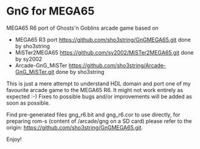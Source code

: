 GnG for MEGA65
==============

MEGA65 R6 port of Ghosts'n Goblins arcade game based on

* MEGA65 R3 port https://github.com/sho3string/GnGMEGA65.git done by sho3string
* MiSTer2MEGA65 https://github.com/sy2002/MiSTer2MEGA65.git done by sy2002
* Arcade-GnG_MiSTer https://github.com/sho3string/Arcade-GnG_MiSTer.git done by sho3string

This is just a mere attempt to understand HDL domain and port one of my favourite arcade game to the MEGA65 R6. 
It might not work entirely as expected :-) Fixes to possible bugs and/or improvements will be added as soon as possible.

Find pre-generated files gng_r6.bit and gng_r6.cor to use directly, for preparing rom-s (content of /arcade/gng on a SD card) please refer to the origin: https://github.com/sho3string/GnGMEGA65.git.

Enjoy!